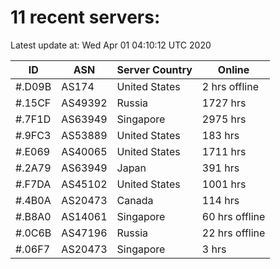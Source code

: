 # 11 recent servers:

Latest update at: Wed Apr 01 04:10:12 UTC 2020

| ID | ASN | Server Country | Online |
| -- | --- | -------------- | ------ |
| #.D09B | AS174 | United States | 2 hrs offline |
| #.15CF | AS49392 | Russia | 1727 hrs |
| #.7F1D | AS63949 | Singapore | 2975 hrs |
| #.9FC3 | AS53889 | United States | 183 hrs |
| #.E069 | AS40065 | United States | 1711 hrs |
| #.2A79 | AS63949 | Japan | 391 hrs |
| #.F7DA | AS45102 | United States | 1001 hrs |
| #.4B0A | AS20473 | Canada | 114 hrs |
| #.B8A0 | AS14061 | Singapore | 60 hrs offline |
| #.0C6B | AS47196 | Russia | 22 hrs offline |
| #.06F7 | AS20473 | Singapore | 3 hrs |

